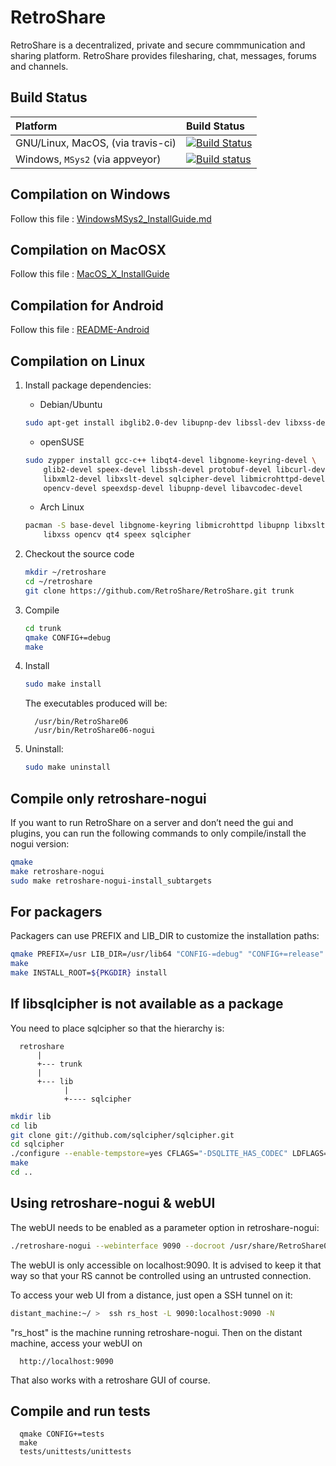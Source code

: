 RetroShare
==============================
RetroShare is a decentralized, private and secure commmunication and sharing platform. RetroShare provides filesharing, chat, messages, forums and channels. 

Build Status
------------

| Platform  | Build Status |
| :------------- | :------------- |
| GNU/Linux, MacOS, (via travis-ci)  | [![Build Status](https://travis-ci.org/RetroShare/RetroShare.svg?branch=master)](https://travis-ci.org/RetroShare/RetroShare)  |
| Windows, `MSys2` (via appveyor)  | [![Build status](https://ci.appveyor.com/api/projects/status/fu7q0ye6pge53579?svg=true)](https://ci.appveyor.com/project/PhenomRetroShare/retroshare-59qxh)  |

Compilation on Windows
----------------------------
Follow this file : [WindowsMSys2_InstallGuide.md](https://github.com/RetroShare/RetroShare/blob/master/WindowsMSys2_InstallGuide.md)

Compilation on MacOSX
----------------------------
Follow this file : [MacOS_X_InstallGuide](https://github.com/RetroShare/RetroShare/blob/master/MacOS_X_InstallGuide.md)

Compilation for Android
---------------------------
Follow this file : [README-Android](https://github.com/RetroShare/RetroShare/blob/master/README-Android.asciidoc)

Compilation on Linux
----------------------------

1. Install package dependencies:
   * Debian/Ubuntu
   ```bash
   sudo apt-get install ibglib2.0-dev libupnp-dev libssl-dev libxss-dev libgnome-keyring-dev libbz2-dev libspeex-dev libspeexdsp-dev libxslt1-dev cmake libcurl4-openssl-dev libopencv-dev tcl8.6 libsqlcipher-dev libmicrohttpd-dev libavcodec-dev qtmultimedia5-dev qttools5-dev libqt5x11extras5-dev qt5-default
   ```
   * openSUSE
   ```bash
   sudo zypper install gcc-c++ libqt4-devel libgnome-keyring-devel \
       glib2-devel speex-devel libssh-devel protobuf-devel libcurl-devel \
       libxml2-devel libxslt-devel sqlcipher-devel libmicrohttpd-devel \
       opencv-devel speexdsp-devel libupnp-devel libavcodec-devel
   ```
   * Arch Linux
   ```bash
   pacman -S base-devel libgnome-keyring libmicrohttpd libupnp libxslt \
       libxss opencv qt4 speex sqlcipher
   ```

2. Checkout the source code
   ```bash
   mkdir ~/retroshare
   cd ~/retroshare 
   git clone https://github.com/RetroShare/RetroShare.git trunk
   ```

3. Compile
   ```bash
   cd trunk
   qmake CONFIG+=debug
   make
   ```

4. Install
   ```bash
   sudo make install
   ```

   The executables produced will be:

         /usr/bin/RetroShare06
         /usr/bin/RetroShare06-nogui

5. Uninstall:
   ```bash
   sudo make uninstall
   ```

Compile only retroshare-nogui
-----------------------------
If you want to run RetroShare on a server and don’t need the gui and plugins,
you can run the following commands to only compile/install the nogui version:

```bash
qmake
make retroshare-nogui
sudo make retroshare-nogui-install_subtargets
```

For packagers
-------------
Packagers can use PREFIX and LIB\_DIR to customize the installation paths:
```bash
qmake PREFIX=/usr LIB_DIR=/usr/lib64 "CONFIG-=debug" "CONFIG+=release"
make
make INSTALL_ROOT=${PKGDIR} install
```

If libsqlcipher is not available as a package
---------------------------------------------

You need to place sqlcipher so that the hierarchy is:

      retroshare
          |
          +--- trunk
          |
          +--- lib
                |
                +---- sqlcipher
```bash
mkdir lib
cd lib
git clone git://github.com/sqlcipher/sqlcipher.git
cd sqlcipher
./configure --enable-tempstore=yes CFLAGS="-DSQLITE_HAS_CODEC" LDFLAGS="-lcrypto"
make
cd ..
```

Using retroshare-nogui & webUI
------------------------------

The webUI needs to be enabled as a parameter option in retroshare-nogui:

```bash
./retroshare-nogui --webinterface 9090 --docroot /usr/share/RetroShare06/webui/
```

The webUI is only accessible on localhost:9090. It is advised to keep it that way so that your RS
cannot be controlled using an untrusted connection.

To access your web UI from a distance, just open a SSH tunnel on it:

```bash
distant_machine:~/ >  ssh rs_host -L 9090:localhost:9090 -N
```

"rs_host" is the machine running retroshare-nogui. Then on the distant machine, access your webUI on 


      http://localhost:9090

That also works with a retroshare GUI of course.

Compile and run tests
---------------------

      qmake CONFIG+=tests
      make
      tests/unittests/unittests
